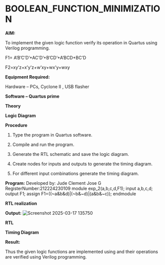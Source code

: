 # BOOLEAN_FUNCTION_MINIMIZATION

**AIM:**

To implement the given logic function verify its operation in Quartus using Verilog programming.

F1= A’B’C’D’+AC’D’+B’CD’+A’BCD+BC’D 

F2=xy’z+x’y’z+w’xy+wx’y+wxy

**Equipment Required:**

Hardware – PCs, Cyclone II , USB flasher

**Software – Quartus prime**

**Theory**

**Logic Diagram**

**Procedure**

1.	Type the program in Quartus software.

2.	Compile and run the program.

3.	Generate the RTL schematic and save the logic diagram.

4.	Create nodes for inputs and outputs to generate the timing diagram.

5.	For different input combinations generate the timing diagram.


**Program:**
Developed by: Jude Clement Jose G
RegisterNumber:212224230109
module exp_2(a,b,c,d,F1);
input a,b,c,d;
output F1;
assign F1=((~a&b&d)|(~b&~d)|(a&b&~c));
endmodule 

**RTL realization**

**Output:**
![Screenshot 2025-03-17 135750](https://github.com/user-attachments/assets/fbc94b03-6b27-4352-932b-866894cdb027)

**RTL**

**Timing Diagram**

**Result:**

Thus the given logic functions are implemented using and their operations are verified using Verilog programming.

